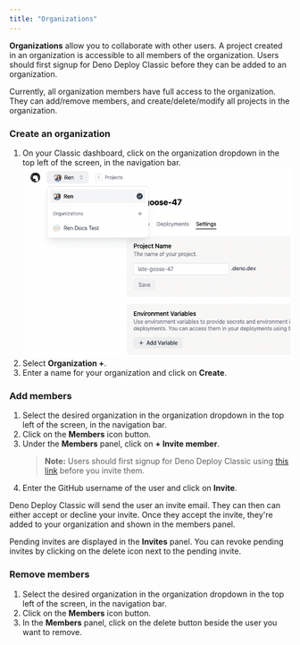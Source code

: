 ```yaml
---
title: "Organizations"
---
```


**Organizations** allow you to collaborate with other users. A project created
in an organization is accessible to all members of the organization. Users
should first signup for Deno Deploy Classic before they can be added to an
organization.

Currently, all organization members have full access to the organization. They
can add/remove members, and create/delete/modify all projects in the
organization.

### Create an organization

1. On your Classic dashboard, click on the organization dropdown in the top left
   of the screen, in the navigation bar.
   ![organizations](../docs-images/organizations.png)
2. Select **Organization +**.
3. Enter a name for your organization and click on **Create**.

### Add members

1. Select the desired organization in the organization dropdown in the top left
   of the screen, in the navigation bar.
2. Click on the **Members** icon button.
3. Under the **Members** panel, click on **+ Invite member**.
   > **Note:** Users should first signup for Deno Deploy Classic using
   > [this link](https://dash.deno.com/signin) before you invite them.
4. Enter the GitHub username of the user and click on **Invite**.

Deno Deploy Classic will send the user an invite email. They can then can either
accept or decline your invite. Once they accept the invite, they're added to
your organization and shown in the members panel.

Pending invites are displayed in the **Invites** panel. You can revoke pending
invites by clicking on the delete icon next to the pending invite.

### Remove members

1. Select the desired organization in the organization dropdown in the top left
   of the screen, in the navigation bar.
2. Click on the **Members** icon button.
3. In the **Members** panel, click on the delete button beside the user you want
   to remove.
